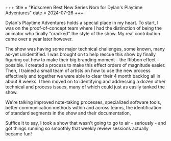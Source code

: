 +++
title = "Kidscreen Best New Series Nom for Dylan's Playtime Adventures"
date = 2024-07-26
+++

Dylan's Playtime Adventures holds a special place in my heart.  To start, I was on the proof-of-concept team where I had the distinction of being the animator who finally "cracked" the style of the show.  My real contribution came over a year later however.  

The show was having some major technical challenges, some known, many as-yet unidentified.  I was brought on to help rescue this show by finally figuring out how to make their big branding moment - the Ribbon effect - possible.  I created a process to make this effect orders of magnitude easier.  Then, I trained a small team of artists on how to use the new process effectively and together we were able to clear their 4 month backlog all in about 8 weeks.  I then moved on to identifying and addressing a dozen other technical and process issues, many of which could just as easily tanked the show.  

We're talking improved note-taking processes, specialized software tools, better communication methods within and across teams, the identification of standard segments in the show and their documentation, 

Suffice it to say, I took a show that wasn't going to go to air - seriously - and got things running so smoothly that weekly review sessions actually became fun!